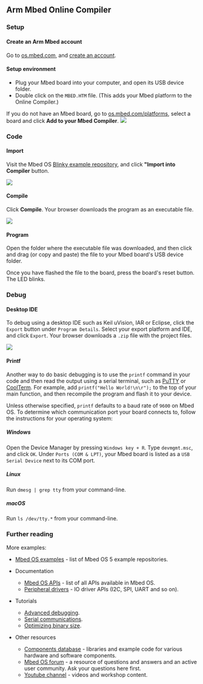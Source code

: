 <h2 id="quick-start-online">Arm Mbed Online Compiler</h2>

### Setup

#### Create an Arm Mbed account

Go to [os.mbed.com](https://os.mbed.com/), and [create an account](https://os.mbed.com/account/signup/).

#### Setup environment

- Plug your Mbed board into your computer, and open its USB device folder.
- Double click on the `MBED.HTM` file. (This adds your Mbed platform to the Online Compiler.)

If you do not have an Mbed board, go to [os.mbed.com/platforms](https://os.mbed.com/platforms), select a board and click **Add to your Mbed Compiler**.
<span class="images">![](https://s3-us-west-2.amazonaws.com/mbed-os-docs-images/add_to_compiler.png)
</span>

### Code

#### Import

Visit the Mbed OS [Blinky example repository](https://os.mbed.com/teams/mbed-os-examples/code/mbed-os-example-blinky/), and click **"Import into Compiler** button.

<span class="images">![](https://s3-us-west-2.amazonaws.com/mbed-os-docs-images/import_into_compiler.png)
</span>

#### Compile

Click **Compile**. Your browser downloads the program as an executable file.

<span class="images">![](https://s3-us-west-2.amazonaws.com/mbed-os-docs-images/online_compile_button.png)
</span>

#### Program

Open the folder where the executable file was downloaded, and then click and drag (or copy and paste) the file to your Mbed board's USB device folder.

Once you have flashed the file to the board, press the board's reset button. The LED blinks.

### Debug

#### Desktop IDE

To debug using a desktop IDE such as Keil uVision, IAR or Eclipse, click the `Export` button under `Program Details`. Select your export platform and IDE, and click `Export`. Your browser downloads a `.zip` file with the project files.

<span class="images">![](https://s3-us-west-2.amazonaws.com/mbed-os-docs-images/export_online_compiler.png)
</span>

#### Printf

Another way to do basic debugging is to use the `printf` command in your code and then read the output using a serial terminal, such as [PuTTY](https://www.putty.org/) or [CoolTerm](http://freeware.the-meiers.org/). For example, add `printf("Hello World!\n\r");` to the top of your main function, and then recompile the program and flash it to your device.

Unless otherwise specified, `printf` defaults to a baud rate of `9600` on Mbed OS. To determine which communication port your board connects to, follow the instructions for your operating system:

##### Windows

Open the Device Manager by pressing `Windows key + R`. Type `devmgmt.msc`, and click `OK`. Under `Ports (COM & LPT)`, your Mbed board is listed as a `USB Serial Device` next to its COM port.

##### Linux

Run `dmesg | grep tty` from your command-line.

##### macOS

Run `ls /dev/tty.*` from your command-line.

### Further reading

More examples:
- [Mbed OS examples](https://os.mbed.com/teams/mbed-os-examples/code/) - list of Mbed OS 5 example repositories.

- Documentation
	- [Mbed OS APIs](/docs/v5.10/apis/index.html) - list of all APIs available in Mbed OS.
	- [Peripheral drivers](/docs/v5.10/apis/drivers.html) - IO driver APIs (I2C, SPI, UART and so on).

- Tutorials
	- [Advanced debugging](debugging.html).
	- [Serial communications](serial-communication.html).
	- [Optimizing binary size](optimizing.html).

- Other resources
	- [Components database](https://os.mbed.com/components/) - libraries and example code for various hardware and software components.
	- [Mbed OS forum](https://os.mbed.com/forum/) - a resource of questions and answers and an active user community. Ask your questions here first.
	- [Youtube channel](https://youtube.com/armmbed) - videos and workshop content.
